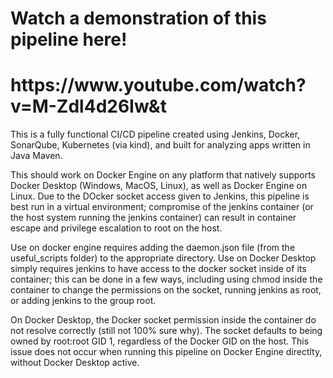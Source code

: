 <h1>Watch a demonstration of this pipeline here!</h1>
<h1>https://www.youtube.com/watch?v=M-Zdl4d26Iw&t</h1>


This is a fully functional CI/CD pipeline created using Jenkins, Docker, SonarQube, Kubernetes (via kind), and built for analyzing apps written in Java Maven. 

This should work on Docker Engine on any platform that natively supports Docker Desktop (Windows, MacOS, Linux), as well as Docker Engine on Linux. Due to the DOcker socket access given to Jenkins, this pipeline is best run in a virtual environment; compromise of the jenkins container (or the host system running the jenkins container) can result in container escape and privilege escalation to root on the host. 


Use on docker engine requires adding the daemon.json file (from the useful_scripts folder) to the appropriate directory. Use on Docker Desktop simply requires jenkins to have access to the docker socket inside of its container; this can be done in a few ways, including using chmod inside the container to change the permissions on the socket, running jenkins as root, or adding jenkins to the group root. 

On Docker Desktop, the Docker socket permission inside the container do not resolve correctly (still not 100% sure why). The socket defaults to being owned by root:root GID 1, regardless of the Docker GID on the host. This issue does not occur when running this pipeline on Docker Engine directlty, without Docker Desktop active. 

